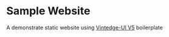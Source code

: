 # Sample Website

A demonstrate static website using [Vintedge-UI V5](https://github.com/nicholashew/vintedge-ui-v5) boilerplate
